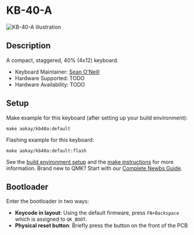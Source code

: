 # KB-40-A

![KB-40-A illustration](https://i.imgur.com/x8FNkei.png)

## Description

A compact, staggered, 40% (4x12) keyboard.

* Keyboard Maintainer: [Sean O'Neill](https://github.com/oneillseanm)
* Hardware Supported: TODO
* Hardware Availability: TODO

## Setup

Make example for this keyboard (after setting up your build environment):

    make aokay/kb40a:default

Flashing example for this keyboard:

    make aokay/kb40a:default:flash

See the [build environment setup](https://docs.qmk.fm/#/getting_started_build_tools) and the [make instructions](https://docs.qmk.fm/#/getting_started_make_guide) for more information. Brand new to QMK? Start with our [Complete Newbs Guide](https://docs.qmk.fm/#/newbs).

## Bootloader

Enter the bootloader in two ways:

* **Keycode in layout**: Using the default firmware, press `FN+Backspace` which is assigned to `QK_BOOT`.
* **Physical reset button**: Briefly press the button on the front of the PCB
